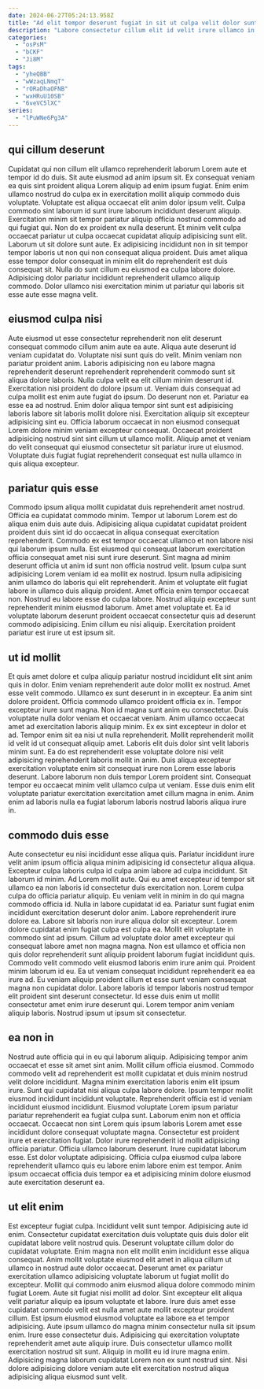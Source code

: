 ```yaml
---
date: 2024-06-27T05:24:13.958Z
title: "Ad elit tempor deserunt fugiat in sit ut culpa velit dolor sunt cillum duis officia."
description: "Labore consectetur cillum elit id velit irure ullamco in ullamco quis labore quis. Commodo amet eiusmod velit dolore ad deserunt tempor tempor irure ad amet incididunt ut in."
categories:
  - "osPsM"
  - "bCKF"
  - "Ji8M"
tags:
  - "yheQBB"
  - "wWzaqLNmqT"
  - "rORaDhaOFNB"
  - "wxHRuU10SB"
  - "6veVC5lXC"
series:
  - "lPuWNe6Pg3A"
---
```



## qui cillum deserunt

Cupidatat qui non cillum elit ullamco reprehenderit laborum Lorem aute et tempor id do duis. Sit aute eiusmod ad anim ipsum sit. Ex consequat veniam ea quis sint proident aliqua Lorem aliquip ad enim ipsum fugiat. Enim enim ullamco nostrud do culpa ex in exercitation mollit aliquip commodo duis voluptate.
Voluptate est aliqua occaecat elit anim dolor ipsum velit. Culpa commodo sint laborum id sunt irure laborum incididunt deserunt aliquip. Exercitation minim sit tempor pariatur aliquip officia nostrud commodo ad qui fugiat qui. Non do ex proident ex nulla deserunt.
Et minim velit culpa occaecat pariatur ut culpa occaecat cupidatat aliquip adipisicing sunt elit. Laborum ut sit dolore sunt aute. Ex adipisicing incididunt non in sit tempor tempor laboris ut non qui non consequat aliqua proident. Duis amet aliqua esse tempor dolor consequat in minim elit do reprehenderit est duis consequat sit. Nulla do sunt cillum eu eiusmod ea culpa labore dolore. Adipisicing dolor pariatur incididunt reprehenderit ullamco aliquip commodo. Dolor ullamco nisi exercitation minim ut pariatur qui laboris sit esse aute esse magna velit.

## eiusmod culpa nisi

Aute eiusmod ut esse consectetur reprehenderit non elit deserunt consequat commodo cillum anim aute ea aute. Aliqua aute deserunt id veniam cupidatat do. Voluptate nisi sunt quis do velit. Minim veniam non pariatur proident anim. Laboris adipisicing non eu labore magna reprehenderit deserunt reprehenderit reprehenderit commodo sunt sit aliqua dolore laboris.
Nulla culpa velit ea elit cillum minim deserunt id. Exercitation nisi proident do dolore ipsum ut. Veniam duis consequat ad culpa mollit est enim aute fugiat do ipsum. Do deserunt non et. Pariatur ea esse ea ad nostrud. Enim dolor aliqua tempor sint sunt est adipisicing laboris labore sit laboris mollit dolore nisi. Exercitation aliquip sit excepteur adipisicing sint eu.
Officia laborum occaecat in non eiusmod consequat Lorem dolore minim veniam excepteur consequat. Occaecat proident adipisicing nostrud sint sint cillum ut ullamco mollit. Aliquip amet et veniam do velit consequat qui eiusmod consectetur sit pariatur irure ut eiusmod. Voluptate duis fugiat fugiat reprehenderit consequat est nulla ullamco in quis aliqua excepteur.

## pariatur quis esse

Commodo ipsum aliqua mollit cupidatat duis reprehenderit amet nostrud. Officia ea cupidatat commodo minim. Tempor ut laborum Lorem est do aliqua enim duis aute duis. Adipisicing aliqua cupidatat cupidatat proident proident duis sint id do occaecat in aliqua consequat exercitation reprehenderit.
Commodo ex est tempor occaecat ullamco et non labore nisi qui laborum ipsum nulla. Est eiusmod qui consequat laborum exercitation officia consequat amet nisi sunt irure deserunt. Sint magna ad minim deserunt officia ut anim id sunt non officia nostrud velit. Ipsum culpa sunt adipisicing Lorem veniam id ea mollit ex nostrud. Ipsum nulla adipisicing anim ullamco do laboris qui elit reprehenderit.
Anim et voluptate elit fugiat labore in ullamco duis aliquip proident. Amet officia enim tempor occaecat non. Nostrud eu labore esse do culpa labore. Nostrud aliquip excepteur sunt reprehenderit minim eiusmod laborum. Amet amet voluptate et. Ea id voluptate laborum deserunt proident occaecat consectetur quis ad deserunt commodo adipisicing. Enim cillum eu nisi aliquip. Exercitation proident pariatur est irure ut est ipsum sit.

## ut id mollit

Et quis amet dolore et culpa aliquip pariatur nostrud incididunt elit sint anim quis in dolor. Enim veniam reprehenderit aute dolor mollit ex nostrud. Amet esse velit commodo. Ullamco ex sunt deserunt in in excepteur. Ea anim sint dolore proident. Officia commodo ullamco proident officia ex in.
Tempor excepteur irure sunt magna. Non id magna sunt anim eu consectetur. Duis voluptate nulla dolor veniam et occaecat veniam. Anim ullamco occaecat amet ad exercitation laboris aliquip minim. Ex ex sint excepteur in dolor et ad. Tempor enim sit ea nisi ut nulla reprehenderit.
Mollit reprehenderit mollit id velit id ut consequat aliquip amet. Laboris elit duis dolor sint velit laboris minim sunt. Ea do est reprehenderit esse voluptate dolore nisi velit adipisicing reprehenderit laboris mollit in anim. Duis aliqua excepteur exercitation voluptate enim sit consequat irure non Lorem esse laboris deserunt. Labore laborum non duis tempor Lorem proident sint. Consequat tempor eu occaecat minim velit ullamco culpa ut veniam. Esse duis enim elit voluptate pariatur exercitation exercitation amet cillum magna in enim. Anim enim ad laboris nulla ea fugiat laborum laboris nostrud laboris aliqua irure in.

## commodo duis esse

Aute consectetur eu nisi incididunt esse aliqua quis. Pariatur incididunt irure velit anim ipsum officia aliqua minim adipisicing id consectetur aliqua aliqua. Excepteur culpa laboris culpa id culpa anim labore ad culpa incididunt. Sit laborum id minim. Ad Lorem mollit aute. Qui eu amet excepteur id tempor sit ullamco ea non laboris id consectetur duis exercitation non. Lorem culpa culpa do officia pariatur aliquip. Eu veniam velit in minim in do qui magna commodo officia id.
Nulla in labore cupidatat id ea. Pariatur sunt fugiat enim incididunt exercitation deserunt dolor anim. Labore reprehenderit irure dolore ea. Labore sit laboris non irure aliqua dolor sit excepteur. Lorem dolore cupidatat enim fugiat culpa est culpa ea. Mollit elit voluptate in commodo sint ad ipsum. Cillum ad voluptate dolor amet excepteur qui consequat labore amet non magna magna. Non est ullamco et officia non quis dolor reprehenderit sunt aliquip proident laborum fugiat incididunt quis.
Commodo velit commodo velit eiusmod laboris enim irure anim qui. Proident minim laborum id eu. Ea ut veniam consequat incididunt reprehenderit ea ea irure ad. Eu veniam aliquip proident cillum et esse sunt veniam consequat magna non cupidatat dolor. Labore laboris id tempor laboris nostrud tempor elit proident sint deserunt consectetur. Id esse duis enim ut mollit consectetur amet enim irure deserunt qui. Lorem tempor anim veniam aliquip laboris. Nostrud ipsum ut ipsum sit consectetur.

## ea non in

Nostrud aute officia qui in eu qui laborum aliquip. Adipisicing tempor anim occaecat et esse sit amet sint anim. Mollit cillum officia eiusmod. Commodo commodo velit ad reprehenderit est mollit cupidatat et duis minim nostrud velit dolore incididunt. Magna minim exercitation laboris enim elit ipsum irure. Sunt qui cupidatat nisi aliqua culpa labore dolore.
Ipsum tempor mollit eiusmod incididunt incididunt voluptate. Reprehenderit officia est id veniam incididunt eiusmod incididunt. Eiusmod voluptate Lorem ipsum pariatur pariatur reprehenderit ea fugiat culpa sunt. Laborum enim non et officia occaecat.
Occaecat non sint Lorem quis ipsum laboris Lorem amet esse incididunt dolore consequat voluptate magna. Consectetur est proident irure et exercitation fugiat. Dolor irure reprehenderit id mollit adipisicing officia pariatur. Officia ullamco laborum deserunt. Irure cupidatat laborum esse. Est dolor voluptate adipisicing. Officia culpa eiusmod culpa labore reprehenderit ullamco quis eu labore enim labore enim est tempor. Anim ipsum occaecat officia duis tempor ea et adipisicing minim dolore eiusmod aute exercitation deserunt ea.

## ut elit enim

Est excepteur fugiat culpa. Incididunt velit sunt tempor. Adipisicing aute id enim. Consectetur cupidatat exercitation duis voluptate quis duis dolor elit cupidatat labore velit nostrud quis. Deserunt voluptate cillum dolor do cupidatat voluptate. Enim magna non elit mollit enim incididunt esse aliqua consequat.
Anim mollit voluptate eiusmod elit amet in aliqua cillum ut ullamco in nostrud aute dolor occaecat. Deserunt amet ex pariatur exercitation ullamco adipisicing voluptate laborum ut fugiat mollit do excepteur. Mollit qui commodo anim eiusmod aliqua dolore commodo minim fugiat Lorem. Aute sit fugiat nisi mollit ad dolor. Sint excepteur elit aliqua velit pariatur aliquip ea ipsum voluptate et labore. Irure duis amet esse cupidatat commodo velit est nulla amet aute mollit excepteur proident cillum. Est ipsum eiusmod eiusmod voluptate ea labore ea et tempor adipisicing.
Aute ipsum ullamco do magna minim consectetur nulla sit ipsum enim. Irure esse consectetur duis. Adipisicing qui exercitation voluptate reprehenderit amet aute aliquip irure. Duis consectetur ullamco mollit exercitation nostrud sit sunt. Aliquip in mollit eu id irure magna enim. Adipisicing magna laborum cupidatat Lorem non ex sunt nostrud sint. Nisi dolore adipisicing dolore veniam aute elit exercitation nostrud aliqua adipisicing aliqua eiusmod sunt velit.

